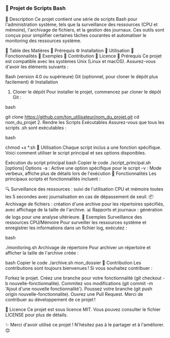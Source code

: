 ### 🐧 Projet de Scripts Bash

📜 Description
Ce projet contient une série de scripts Bash pour l'administration système, tels que la surveillance des ressources (CPU et mémoire), l'archivage de fichiers, et la gestion des journaux. Ces outils sont conçus pour simplifier certaines tâches courantes et automatiser le monitoring des ressources système.

📑 Table des Matières
🎯 Prérequis
⚙️ Installation
🚀 Utilisation
🔧 Fonctionnalités
📝 Exemples
🤝 Contribution
📄 Licence
🎯 Prérequis
Ce projet est compatible avec les systèmes Unix (Linux et macOS). Assurez-vous d'avoir les éléments suivants :

Bash (version 4.0 ou supérieure)
Git (optionnel, pour cloner le dépôt plus facilement)
⚙️ Installation
1. Cloner le dépôt
Pour installer le projet, commencez par cloner le dépôt Git :

bash

git clone https://github.com/ton_utilisateur/nom_du_projet.git
cd nom_du_projet
2. Rendre les Scripts Exécutables
Assurez-vous que tous les scripts .sh sont exécutables :

bash

chmod +x *.sh
🚀 Utilisation
Chaque script inclus a une fonction spécifique. Voici comment utiliser le script principal et ses options disponibles.

Exécution du script principal
bash
Copier le code
./script_principal.sh [options]
Options
-a : Active une option spécifique pour le script
-v : Mode verbeux, affiche plus de détails lors de l'exécution
🔧 Fonctionnalités
Les principaux scripts et fonctionnalités incluent :

🔍 Surveillance des ressources : suivi de l'utilisation CPU et mémoire toutes les 5 secondes avec journalisation en cas de dépassement de seuil.
📦 Archivage de fichiers : création d'une archive pour les répertoires spécifiés, avec affichage de la taille de l'archive.
📊 Rapports et journaux : génération de logs pour une analyse ultérieure.
📝 Exemples
Surveillance des ressources CPU/Mémoire
Pour surveiller les ressources système et enregistrer les informations dans un fichier log, exécutez :

bash

./monitoring.sh
Archivage de répertoire
Pour archiver un répertoire et afficher la taille de l'archive créée :

bash
Copier le code
./archive.sh mon_dossier
🤝 Contribution
Les contributions sont toujours bienvenues ! Si vous souhaitez contribuer :

Forkez le projet.
Créez une branche pour votre fonctionnalité (git checkout -b nouvelle-fonctionnalite).
Commitez vos modifications (git commit -m 'Ajout d'une nouvelle fonctionnalité').
Poussez votre branche (git push origin nouvelle-fonctionnalite).
Ouvrez une Pull Request.
Merci de contribuer au développement de ce projet !

📄 Licence
Ce projet est sous licence MIT. Vous pouvez consulter le fichier LICENSE pour plus de détails.

✨ Merci d'avoir utilisé ce projet ! N'hésitez pas à le partager et à l'améliorer. 😊






